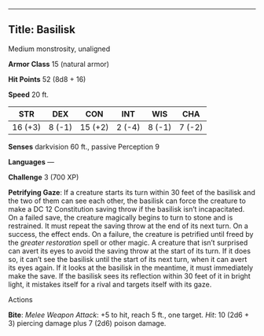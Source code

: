 -------------------------
Title: Basilisk
-------------------------


Medium monstrosity, unaligned

**Armor Class** 15 (natural armor)

**Hit Points** 52 (8d8 + 16)

**Speed** 20 ft.

  STR    | DEX     | CON     | INT     | WIS     | CHA
  ---------|--------|---------|--------|--------|--------
  | 16 (+3)   | 8 (-1)   | 15 (+2)   | 2 (-4)   | 8 (-1)   | 7 (-2)

**Senses** darkvision 60 ft., passive Perception 9

**Languages** —

**Challenge** 3 (700 XP)


**Petrifying Gaze**: If a creature starts its turn within 30 feet of
    the basilisk and the two of them can see each other, the basilisk
    can force the creature to make a DC 12 Constitution saving throw if
    the basilisk isn’t incapacitated. On a failed save, the creature
    magically begins to turn to stone and is restrained. It must repeat
    the saving throw at the end of its next turn. On a success, the
    effect ends. On a failure, the creature is petrified until freed by
    the *greater restoration* spell or other magic. A creature that
    isn’t surprised can avert its eyes to avoid the saving throw at the
    start of its turn. If it does so, it can’t see the basilisk until
    the start of its next turn, when it can avert its eyes again. If it
    looks at the basilisk in the meantime, it must immediately make
    the save. If the basilisk sees its reflection within 30 feet of it
    in bright light, it mistakes itself for a rival and targets itself
    with its gaze.


Actions

**Bite**: *Melee Weapon Attack*: +5 to hit, reach 5 ft., one target.
    *Hit*: 10 (2d6 + 3) piercing damage plus 7 (2d6) poison damage.

